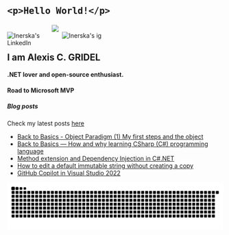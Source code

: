
## <pre>&lt;p&gt;Hello World!&lt;/p&gt;</pre>

[<img align="right" width="400" src="https://github-readme-stats.vercel.app/api?username=Inerska&show_icons=true"/>](https://github.com/Inerska/)
<a href="https://www.linkedin.com/in/alexis-gridel/">
  <img align="left" alt="Inerska's LinkedIn" width="128px" src="https://img.shields.io/badge/-LinkedIn-0e76a8?style=flat-square&logo=Linkedin&logoColor=white" />
</a>
<a href="https://www.instagram.com/alexiis.gdl/">
  <img align="left" alt="Inerska's ig" width="128px" src="https://img.shields.io/badge/-Instagram-e4405f?style=flat-square&logo=Instagram&logoColor=white" />
</a>
<br />


## I am Alexis C. GRIDEL
#### .NET lover and open-source enthusiast.
#### Road to Microsoft MVP

##### Blog posts

Check my latest posts [here](https://agdl.dev)
<!--START_SECTION:feed-->
* [Back to Basics - Object Paradigm (1) My first steps and the object](&#x2F;posts&#x2F;orientedobjectprogrammingincsharp)
* [Back to Basics — How and why learning CSharp (C#) programming language](&#x2F;posts&#x2F;howandwhylearningcsharp)
* [Method extension and Dependency Injection in C#.NET](&#x2F;posts&#x2F;methodextensionanddependencyinjection)
* [How to edit a default immutable string without creating a copy](&#x2F;posts&#x2F;immutablestringcsharp)
* [GitHub Copilot in Visual Studio 2022](&#x2F;posts&#x2F;copilotonvs)
<!--END_SECTION:feed-->

![onon-alexandre-est-la](https://github.com/Inerska/Inerska/blob/output/github-contribution-grid-snake.svg)
